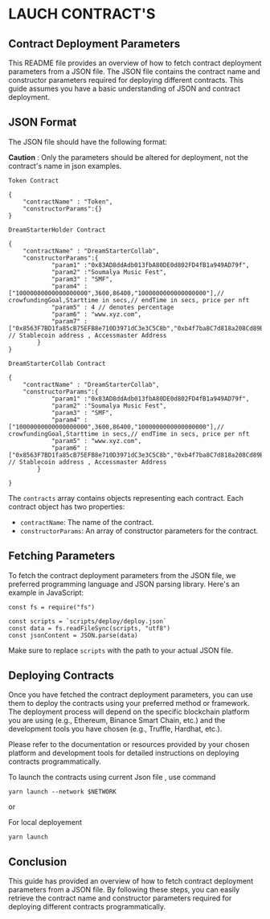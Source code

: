 # LAUCH CONTRACT'S

## **Contract Deployment Parameters**

This README file provides an overview of how to fetch contract deployment parameters from a JSON file. The JSON file contains the contract name and constructor parameters required for deploying different contracts. This guide assumes you have a basic understanding of JSON and contract deployment.

## **JSON Format**

The JSON file should have the following format:

**Caution** : Only the parameters should be altered for deployment, not the contract's name in json examples.

`Token Contract`

```shell
{
    "contractName" : "Token",
    "constructorParams":{}
}
```

`DreamStarterHolder Contract`

```shell
{
    "contractName" : "DreamStarterCollab",
    "constructorParams":{
            "param1" :"0x83AD8ddAdb013fbA80DE0d802FD4fB1a949AD79f",
            "param2" :"Soumalya Music Fest",
            "param3" : "SMF",
            "param4" : ["10000000000000000000",3600,86400,"1000000000000000000"],// crowfundingGoal,Starttime in secs,// endTime in secs, price per nft
            "param5" : 4 // denotes percentage
            "param6" : "www.xyz.com",
            "param7" : ["0x8563F7BD1fa85cB75EFB8e710D3971dC3e3C5C8b","0xb4f7ba8C7d818a208Cd89B127a126DD2aa45aDae"] // Stablecoin address , Accessmaster Address
        }
}
```

`DreamStarterCollab Contract`

```shell
{
    "contractName" : "DreamStarterCollab",
    "constructorParams":{
            "param1" :"0x83AD8ddAdb013fbA80DE0d802FD4fB1a949AD79f",
            "param2" :"Soumalya Music Fest",
            "param3" : "SMF",
            "param4" : ["10000000000000000000",3600,86400,"1000000000000000000"],// crowfundingGoal,Starttime in secs,// endTime in secs, price per nft
            "param5" : "www.xyz.com",
            "param6" : ["0x8563F7BD1fa85cB75EFB8e710D3971dC3e3C5C8b","0xb4f7ba8C7d818a208Cd89B127a126DD2aa45aDae"] // Stablecoin address , Accessmaster Address
        }

}

```

The `contracts` array contains objects representing each contract. Each contract object has two properties:

-   `contractName`: The name of the contract.
-   `constructorParams`: An array of constructor parameters for the contract.

## **Fetching Parameters**

To fetch the contract deployment parameters from the JSON file, we preferred programming language and JSON parsing library. Here's an example in JavaScript:

```shell
const fs = require("fs")

const scripts = `scripts/deploy/deploy.json`
const data = fs.readFileSync(scripts, "utf8")
const jsonContent = JSON.parse(data)

```

Make sure to replace `scripts` with the path to your actual JSON file.

## **Deploying Contracts**

Once you have fetched the contract deployment parameters, you can use them to deploy the contracts using your preferred method or framework. The deployment process will depend on the specific blockchain platform you are using (e.g., Ethereum, Binance Smart Chain, etc.) and the development tools you have chosen (e.g., Truffle, Hardhat, etc.).

Please refer to the documentation or resources provided by your chosen platform and development tools for detailed instructions on deploying contracts programmatically.

To launch the contracts using current Json file , use command

```shell
yarn launch --network $NETWORK
```

or

For local deployement

```shell
yarn launch
```

## **Conclusion**

This guide has provided an overview of how to fetch contract deployment parameters from a JSON file. By following these steps, you can easily retrieve the contract name and constructor parameters required for deploying different contracts programmatically.
